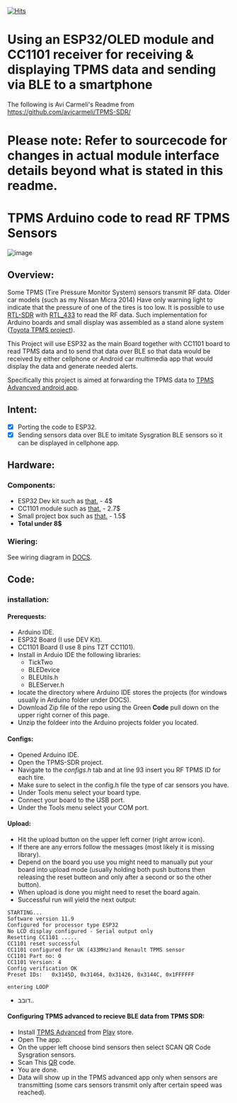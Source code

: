 [![Hits](https://hits.sh/github.com/nlroth/ESP32-TPMS-SDR-BLE-I2C-SPI-all_in_one/hits.svg)](https://hits.sh/github.com/nlroth/ESP32-TPMS-SDR-BLE-I2C-SPI-all_in_one/hits/)

# Using an ESP32/OLED module and CC1101 receiver for receiving & displaying TPMS data and sending via BLE to a smartphone

The following is Avi Carmeli's Readme from https://github.com/avicarmeli/TPMS-SDR/ 

# Please note: Refer to sourcecode for changes in actual module interface details beyond what is stated in this readme.

# TPMS Arduino code to read RF TPMS Sensors
![image](https://github.com/avicarmeli/TPMS-SDR/assets/32562196/2d5f958e-7c0f-45a7-ba11-a033dc294d37)

## Overview:
Some TPMS (Tire Pressure Monitor System) sensors transmit RF data. Older car models (such as my Nissan Micra 2014) Have only warning light to indicate that the pressure of one of the tires is too low.
It is possible to use [RTL-SDR](https://github.com/topics/rtl-sdr) with [RTL_433](https://github.com/merbanan/rtl_433) to read the RF data.
Such implementation for Arduino boards and small display was assembled as a stand alone system ([Toyota TPMS project](https://www.hackster.io/jsmsolns/arduino-tpms-tyre-pressure-display-b6e544#toc-about-tpms-2)).

This Project will use ESP32 as the main Board together with CC1101 board to read TPMS data and to send that data over BLE so that data would be received by either cellphone or Android car multimedia app that would display the data and generate needed alerts.

Specifically this project is aimed at forwarding the TPMS data to [TPMS Advancved android app](https://github.com/VincentMasselis/TPMS-advanced).

## Intent:
- [X] Porting the code to ESP32.
- [X] Sending sensors data over BLE to imitate Sysgration BLE sensors so it can be displayed in cellphone app.

## Hardware:
### Components:
- ESP32 Dev kit such as [that.](https://www.aliexpress.com/item/1005001929935550.html?spm=a2g0o.order_list.order_list_main.70.2fcd1802a3JqO6)   -  4$
- CC1101 module such as [that.](https://www.aliexpress.com/item/1005006427924521.html?spm=a2g0o.productlist.main.3.4606552dDUIADI&algo_pvid=f668fbe3-3ef8-466c-aa06-0833614c0e76&algo_exp_id=f668fbe3-3ef8-466c-aa06-0833614c0e76-1&pdp_npi=4%40dis%21USD%218.08%212.66%21%21%2158.41%2119.20%21%40211b600b17183703870547694e856b%2112000037133340091%21sea%21IL%21127988983%21&curPageLogUid=XNWVIg16GNX4&utparam-url=scene%3Asearch%7Cquery_from%3A)  -  2.7$
- Small project box such as [that.](https://www.aliexpress.com/item/1005002656761229.html?spm=a2g0o.productlist.main.3.7e095ac2loF4tA&algo_pvid=e90d0fae-e5b0-4320-add7-939ad7654e35&algo_exp_id=e90d0fae-e5b0-4320-add7-939ad7654e35-1&pdp_npi=4%40dis%21USD%211.48%211.48%21%21%211.48%211.48%21%402103890917183704834184112e225e%2112000021581992889%21sea%21IL%21127988983%21&curPageLogUid=opAaPjyhCFQs&utparam-url=scene%3Asearch%7Cquery_from%3A)  -  1.5$
- **Total                under 8$**

### Wiering:
See wiring diagram in [DOCS](https://github.com/avicarmeli/TPMS-SDR/blob/main/Docs/ESP-SDR%20connection%20diagram.md).

## Code:
### installation:
#### Prerequests:
- Arduino IDE.
- ESP32 Board (I use DEV Kit).
- CC1101 Board (I use 8 pins TZT CC1101).
- Install in Arduio IDE the following libraries:
  - TickTwo
  - BLEDevice
  - BLEUtils.h
  - BLEServer.h
- locate the directory where Arduino IDE stores the projects (for windows usually in Arduino folder under DOCS).
- Download Zip file of the repo using the Green **Code** pull down on the upper right corner of this page.
- Unzip the foldeer into the Arduino projects folder you located.

#### Configs:
- Opened Arduino IDE.
- Open the TPMS-SDR project.
- Navigate to the *configs.h* tab and at line 93 insert you RF TPMS ID for each tire.
- Make sure to select in the config.h file the type of car sensors you have.
- Under Tools menu select your board type.
- Connect your board to the USB port.
- Under the Tools menu select your COM port.

#### Upload:
- Hit the upload button on the upper left corner (right arrow icon).
- If there are any errors follow the messages (most likely it is missing library).
- Depend on the board you use you might need to manually put your board into upload mode (usually holding both push buttons then releasing the reset butteon and only after a second or so the other button).
- When upload is done you might need to reset the board again.
- Successful run will yield the next output:

~~~
STARTING...
Software version 11.9
Configured for processor type ESP32
No LCD display configured - Serial output only
Resetting CC1101 .....
CC1101 reset successful
CC1101 configured for UK (433MHz)and Renault TPMS sensor
CC1101 Part no: 0
CC1101 Version: 4
Config verification OK
Preset IDs:   0x3145D, 0x31464, 0x31426, 0x3144C, 0x1FFFFFF
             
entering LOOP
 ~~~
- דובב..

#### Configuring TPMS advanced to recieve BLE data from TPMS SDR:
- Install [TPMS Advanced](https://github.com/VincentMasselis/TPMS-advanced/tree/dedad01dee84f4cdff2c9a677efd3221a9e1d25d) from [Play](https://play.google.com/store/apps/details?id=com.masselis.tpmsadvanced) store.
- Open The app.
- On the upper left choose bind sensors then select SCAN QR Code Sysgration sensors.
- Scan This [QR](https://github.com/avicarmeli/TPMS-SDR/blob/main/Docs/TPMS%20Advanced%20QR%20code%20Format.md) code.
- You are done.
- Data will show up in the TPMS advanced app only when sensors are transmitting (some cars sensors transmit only after certain speed was reached).
